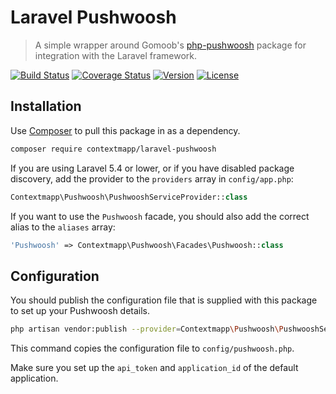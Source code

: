 # Laravel Pushwoosh

> A simple wrapper around Gomoob's [php-pushwoosh](https://github.com/gomoob/php-pushwoosh/) package for integration with the Laravel framework.

[![Build Status](https://travis-ci.org/contextmapp/laravel-pushwoosh.svg?branch=master)](https://travis-ci.org/contextmapp/laravel-pushwoosh)
[![Coverage Status](https://coveralls.io/repos/github/contextmapp/laravel-pushwoosh/badge.svg?branch=master)](https://coveralls.io/github/contextmapp/laravel-pushwoosh?branch=master)
[![Version](https://img.shields.io/packagist/v/contextmapp/laravel-pushwoosh.svg)](https://packagist.org/packages/contextmapp/laravel-pushwoosh)
[![License](https://img.shields.io/packagist/l/contextmapp/laravel-pushwoosh.svg)](https://packagist.org/packages/contextmapp/laravel-pushwoosh)

## Installation

Use [Composer](https://getcomposer.org/) to pull this package in as a 
dependency.

```sh
composer require contextmapp/laravel-pushwoosh
```

If you are using Laravel 5.4 or lower, or if you have disabled package 
discovery, add the provider to the `providers` array in `config/app.php`:

```php
Contextmapp\Pushwoosh\PushwooshServiceProvider::class
```

If you want to use the `Pushwoosh` facade, you should
also add the correct alias to the `aliases` array:

```php
'Pushwoosh' => Contextmapp\Pushwoosh\Facades\Pushwoosh::class
```

## Configuration

You should publish the configuration file that is supplied with this package
to set up your Pushwoosh details.

```sh
php artisan vendor:publish --provider=Contextmapp\Pushwoosh\PushwooshServiceProvider
```

This command copies the configuration file to `config/pushwoosh.php`.

Make sure you set up the `api_token` and `application_id` of the default 
application.
